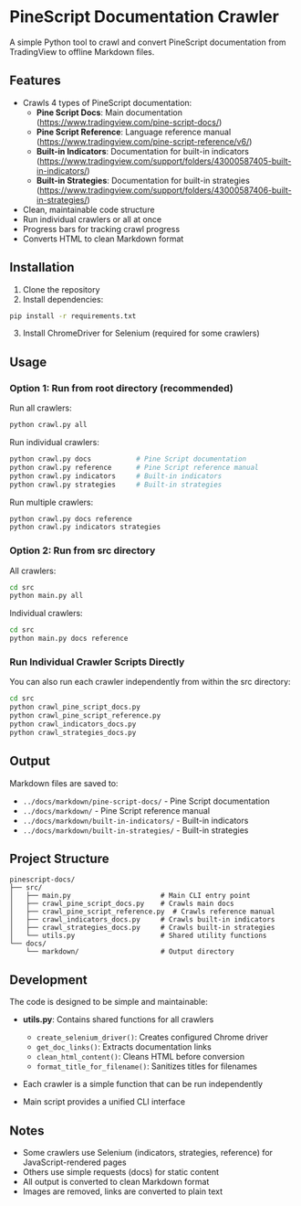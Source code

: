 # PineScript Documentation Crawler

A simple Python tool to crawl and convert PineScript documentation from TradingView to offline Markdown files.

## Features

- Crawls 4 types of PineScript documentation:
  - **Pine Script Docs**: Main documentation (https://www.tradingview.com/pine-script-docs/)
  - **Pine Script Reference**: Language reference manual (https://www.tradingview.com/pine-script-reference/v6/)
  - **Built-in Indicators**: Documentation for built-in indicators (https://www.tradingview.com/support/folders/43000587405-built-in-indicators/)
  - **Built-in Strategies**: Documentation for built-in strategies (https://www.tradingview.com/support/folders/43000587406-built-in-strategies/)
- Clean, maintainable code structure
- Run individual crawlers or all at once
- Progress bars for tracking crawl progress
- Converts HTML to clean Markdown format

## Installation

1. Clone the repository
2. Install dependencies:

```bash
pip install -r requirements.txt
```

3. Install ChromeDriver for Selenium (required for some crawlers)

## Usage

### Option 1: Run from root directory (recommended)

Run all crawlers:
```bash
python crawl.py all
```

Run individual crawlers:
```bash
python crawl.py docs           # Pine Script documentation
python crawl.py reference      # Pine Script reference manual
python crawl.py indicators     # Built-in indicators
python crawl.py strategies     # Built-in strategies
```

Run multiple crawlers:
```bash
python crawl.py docs reference
python crawl.py indicators strategies
```

### Option 2: Run from src directory

All crawlers:
```bash
cd src
python main.py all
```

Individual crawlers:
```bash
cd src
python main.py docs reference
```

### Run Individual Crawler Scripts Directly

You can also run each crawler independently from within the src directory:

```bash
cd src
python crawl_pine_script_docs.py
python crawl_pine_script_reference.py
python crawl_indicators_docs.py
python crawl_strategies_docs.py
```

## Output

Markdown files are saved to:
- `../docs/markdown/pine-script-docs/` - Pine Script documentation
- `../docs/markdown/` - Pine Script reference manual
- `../docs/markdown/built-in-indicators/` - Built-in indicators
- `../docs/markdown/built-in-strategies/` - Built-in strategies

## Project Structure

```
pinescript-docs/
├── src/
│   ├── main.py                      # Main CLI entry point
│   ├── crawl_pine_script_docs.py    # Crawls main docs
│   ├── crawl_pine_script_reference.py  # Crawls reference manual
│   ├── crawl_indicators_docs.py     # Crawls built-in indicators
│   ├── crawl_strategies_docs.py     # Crawls built-in strategies
│   └── utils.py                     # Shared utility functions
└── docs/
    └── markdown/                    # Output directory
```

## Development

The code is designed to be simple and maintainable:

- **utils.py**: Contains shared functions for all crawlers
  - `create_selenium_driver()`: Creates configured Chrome driver
  - `get_doc_links()`: Extracts documentation links
  - `clean_html_content()`: Cleans HTML before conversion
  - `format_title_for_filename()`: Sanitizes titles for filenames

- Each crawler is a simple function that can be run independently
- Main script provides a unified CLI interface

## Notes

- Some crawlers use Selenium (indicators, strategies, reference) for JavaScript-rendered pages
- Others use simple requests (docs) for static content
- All output is converted to clean Markdown format
- Images are removed, links are converted to plain text